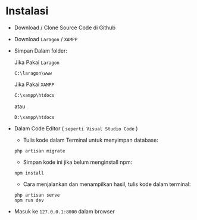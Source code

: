 # Instalasi
- Download / Clone Source Code di Github
- Download `Laragon` / `XAMPP`
- Simpan Dalam folder:

  Jika Pakai `Laragon`
  ```
  C:\laragon\www
  ```
  
  Jika Pakai `XAMPP`
  ```
  C:\xampp\htdocs
  ```
  atau
  
  ```
  D:\xampp\htdocs
  ```

- Dalam Code Editor ( `seperti Visual Studio Code` )
  - Tulis kode dalam Terminal untuk menyimpan database:


  ```
  php artisan migrate
  ```

  - Simpan kode ini jika belum menginstall npm:


  ```
  npm install
  ```

  - Cara menjalankan dan menampilkan hasil, tulis kode dalam terminal:


  ```
  php artisan serve
  npm run dev
  ```

- Masuk ke `127.0.0.1:8000` dalam browser
